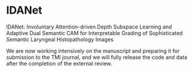 # IDANet
IDANet: Involuntary Attention-driven Depth Subspace Learning and Adaptive Dual Semantic CAM for Interpretable Grading of Sophisticated Semantic Laryngeal Histopathology Images

We are now working intensively on the manuscript and preparing it for submission to the TMI journal, and we will fully release the code and data after the completion of the external review.

